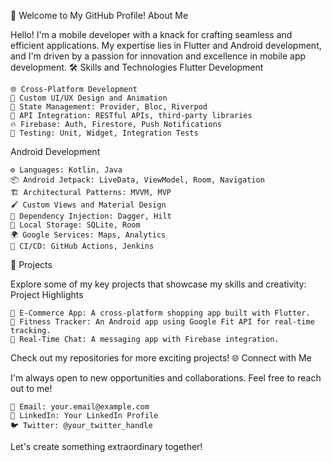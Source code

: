 👋 Welcome to My GitHub Profile!
About Me

Hello! I'm a mobile developer with a knack for crafting seamless and efficient applications. My expertise lies in Flutter and Android development, and I'm driven by a passion for innovation and excellence in mobile app development.
🛠️ Skills and Technologies
Flutter Development

    🌐 Cross-Platform Development
    🎨 Custom UI/UX Design and Animation
    🔄 State Management: Provider, Bloc, Riverpod
    🔗 API Integration: RESTful APIs, third-party libraries
    🔥 Firebase: Auth, Firestore, Push Notifications
    🧪 Testing: Unit, Widget, Integration Tests

Android Development

    ⚙️ Languages: Kotlin, Java
    📦 Android Jetpack: LiveData, ViewModel, Room, Navigation
    🏗️ Architectural Patterns: MVVM, MVP
    🖌️ Custom Views and Material Design
    🧩 Dependency Injection: Dagger, Hilt
    💾 Local Storage: SQLite, Room
    🌍 Google Services: Maps, Analytics
    🚀 CI/CD: GitHub Actions, Jenkins

📂 Projects

Explore some of my key projects that showcase my skills and creativity:
Project Highlights

    📱 E-Commerce App: A cross-platform shopping app built with Flutter.
    🏃 Fitness Tracker: An Android app using Google Fit API for real-time tracking.
    💬 Real-Time Chat: A messaging app with Firebase integration.

Check out my repositories for more exciting projects!
🌐 Connect with Me

I'm always open to new opportunities and collaborations. Feel free to reach out to me!

    📧 Email: your.email@example.com
    💼 LinkedIn: Your LinkedIn Profile
    🐦 Twitter: @your_twitter_handle

Let's create something extraordinary together!
